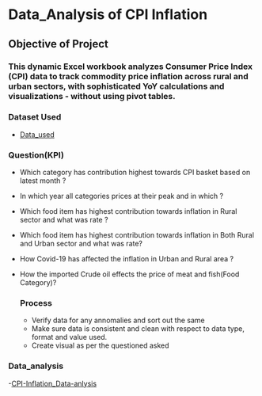 # Data_Analysis of CPI Inflation
## Objective of Project
### This dynamic Excel workbook analyzes Consumer Price Index (CPI) data to track commodity price inflation across rural and urban sectors, with sophisticated YoY calculations and visualizations - without using pivot tables.
### Dataset Used
- <a href="https://github.com/HeyAbhiG/HeyAbhiG-CPI-Inflation-Data-analysis-on-Excel/blob/main/CPI%20Inflation%20raw_dataset.csv"> Data_used <a/>

### Question(KPI)
- Which category has contribution highest towards CPI basket based on latest month ?
- In which year all categories prices at their peak and in which ?
- Which food item  has highest contribution towards inflation in Rural sector and what was rate ?
- Which food item  has highest contribution towards inflation in Both Rural and Urban sector and what was rate?
- How Covid-19 has affected the inflation in Urban and Rural area ?
- How the imported Crude oil effects the price of meat and fish(Food Category)?

  ### Process
  - Verify data for any annomalies and sort out the same
  - Make sure data is consistent and clean  with respect to data type, format and value used.
  - Create visual as per the questioned asked
### Data_analysis
-<a href ="https://github.com/HeyAbhiG/HeyAbhiG-CPI-Inflation-Data-analysis-on-Excel/blob/main/CPI%20Inflation%20data_analysis.xlsx">CPI-Inflation_Data-anlysis<a/>
